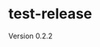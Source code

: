 # test-release

Version 0.2.2

<script src="https://cdn.jsdelivr.net/test-release/0.2.2/test.min.js"></script>
